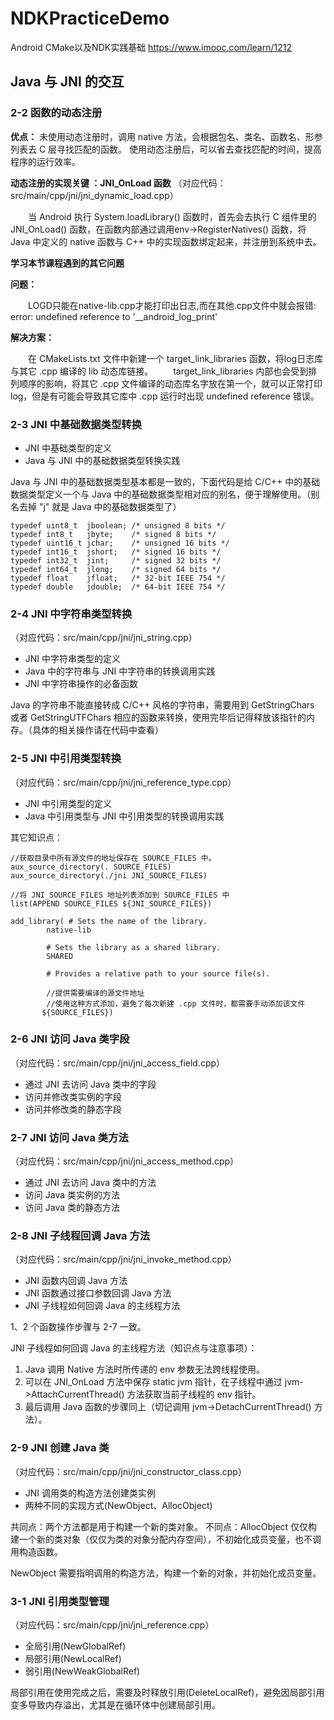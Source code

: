 # NDKPracticeDemo
Android CMake以及NDK实践基础 https://www.imooc.com/learn/1212

## Java 与 JNI 的交互
### 2-2 函数的动态注册
**优点：**
未使用动态注册时，调用 native 方法，会根据包名、类名、函数名、形参列表去 C 层寻找匹配的函数。
使用动态注册后，可以省去查找匹配的时间，提高程序的运行效率。

**动态注册的实现关键 ：JNI_OnLoad 函数**
（对应代码：src/main/cpp/jni/jni_dynamic_load.cpp）

&emsp;&emsp;当 Android 执行 System.loadLibrary() 函数时，首先会去执行 C 组件里的 JNI_OnLoad() 函数，在函数内部通过调用env->RegisterNatives() 函数，将 Java 中定义的 native 函数与 C++ 中的实现函数绑定起来，并注册到系统中去。

**学习本节课程遇到的其它问题**

**问题：** 

&emsp;&emsp;LOGD只能在native-lib.cpp才能打印出日志,而在其他.cpp文件中就会报错: error: undefined reference to '__android_log_print'

**解决方案：**

&emsp;&emsp;在 CMakeLists.txt 文件中新建一个 target_link_libraries 函数，将log日志库与其它 .cpp 编译的 lib 动态库链接。 
&emsp;&emsp;target_link_libraries 内部也会受到排列顺序的影响，将其它 .cpp 文件编译的动态库名字放在第一个，就可以正常打印 log，但是有可能会导致其它库中 .cpp 运行时出现 undefined reference 错误。

### 2-3 JNI 中基础数据类型转换

* JNI 中基础类型的定义
* Java 与 JNI 中的基础数据类型转换实践

Java 与 JNI 中的基础数据类型基本都是一致的，下面代码是给 C/C++ 中的基础数据类型定义一个与 Java 中的基础数据类型相对应的别名，便于理解使用。（别名去掉 "j" 就是 Java 中的基础数据类型了）


```
typedef uint8_t  jboolean; /* unsigned 8 bits */
typedef int8_t   jbyte;    /* signed 8 bits */
typedef uint16_t jchar;    /* unsigned 16 bits */
typedef int16_t  jshort;   /* signed 16 bits */
typedef int32_t  jint;     /* signed 32 bits */
typedef int64_t  jlong;    /* signed 64 bits */
typedef float    jfloat;   /* 32-bit IEEE 754 */
typedef double   jdouble;  /* 64-bit IEEE 754 */
```

### 2-4 JNI 中字符串类型转换
（对应代码：src/main/cpp/jni/jni_string.cpp）

* JNI 中字符串类型的定义
* Java 中的字符串与 JNI 中字符串的转换调用实践
* JNI 中字符串操作的必备函数

Java 的字符串不能直接转成 C/C++ 风格的字符串，需要用到 GetStringChars 或者 GetStringUTFChars 相应的函数来转换，使用完毕后记得释放该指针的内存。（具体的相关操作请在代码中查看）

### 2-5 JNI 中引用类型转换 
（对应代码：src/main/cpp/jni/jni_reference_type.cpp）

* JNI 中引用类型的定义
* Java 中引用类型与 JNI 中引用类型的转换调用实践

其它知识点：


```
//获取目录中所有源文件的地址保存在 SOURCE_FILES 中。
aux_source_directory(. SOURCE_FILES)
aux_source_directory(./jni JNI_SOURCE_FILES)

//将 JNI_SOURCE_FILES 地址列表添加到 SOURCE_FILES 中
list(APPEND SOURCE_FILES ${JNI_SOURCE_FILES})

add_library( # Sets the name of the library.
        native-lib

        # Sets the library as a shared library.
        SHARED

        # Provides a relative path to your source file(s).
        
        //提供需要编译的源文件地址
        //使用这种方式添加，避免了每次新建 .cpp 文件时，都需要手动添加该文件
       ${SOURCE_FILES})
```
### 2-6 JNI 访问 Java 类字段
（对应代码：src/main/cpp/jni/jni_access_field.cpp）

* 通过 JNI 去访问 Java 类中的字段
* 访问并修改类实例的字段
* 访问并修改类的静态字段

### 2-7 JNI 访问 Java 类方法
（对应代码：src/main/cpp/jni/jni_access_method.cpp）

* 通过 JNI 去访问 Java 类中的方法
* 访问 Java 类实例的方法
* 访问 Java 类的静态方法

### 2-8 JNI 子线程回调 Java 方法
（对应代码：src/main/cpp/jni/jni_invoke_method.cpp）

* JNI 函数内回调 Java 方法
* JNI 函数通过接口参数回调 Java 方法
* JNI 子线程如何回调 Java 的主线程方法

1、2 个函数操作步骤与 2-7 一致。

JNI 子线程如何回调 Java 的主线程方法（知识点与注意事项）：
1. Java 调用 Native 方法时所传递的 env 参数无法跨线程使用。
2. 可以在 JNI_OnLoad 方法中保存 static jvm 指针，在子线程中通过 jvm->AttachCurrentThread() 方法获取当前子线程的 env 指针。
3. 最后调用 Java 函数的步骤同上（切记调用 jvm->DetachCurrentThread() 方法）。 

### 2-9 JNI 创建 Java 类
（对应代码：src/main/cpp/jni/jni_constructor_class.cpp）

* JNI 调用类的构造方法创建类实例
* 两种不同的实现方式(NewObject、AllocObject)

共同点：两个方法都是用于构建一个新的类对象。
不同点：AllocObject 仅仅构建一个新的类对象（仅仅为类的对象分配内存空间），不初始化成员变量，也不调用构造函数。

NewObject 需要指明调用的构造方法，构建一个新的对象，并初始化成员变量。

### 3-1 JNI 引用类型管理
（对应代码：src/main/cpp/jni/jni_reference.cpp）
* 全局引用(NewGlobalRef)
* 局部引用(NewLocalRef)
* 弱引用(NewWeakGlobalRef)

局部引用在使用完成之后，需要及时释放引用(DeleteLocalRef)，避免因局部引用变多导致内存溢出，尤其是在循环体中创建局部引用。
